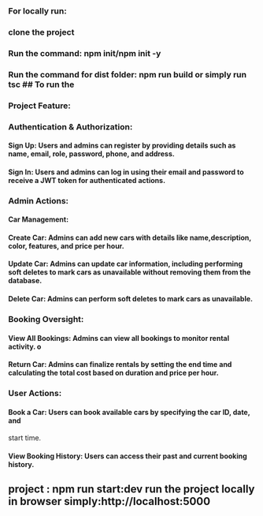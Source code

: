 ### For locally run:

### clone the project

### Run the command: npm init/npm init -y

### Run the command for dist folder: npm run build or simply run tsc ## To run the

### Project Feature:

### Authentication & Authorization:

#### Sign Up: Users and admins can register by providing details such as name, email, role, password, phone, and address.

#### Sign In: Users and admins can log in using their email and password to receive a JWT token for authenticated actions.

### Admin Actions:

#### Car Management:

#### Create Car: Admins can add new cars with details like name,description, color, features, and price per hour.

#### Update Car: Admins can update car information, including performing soft deletes to mark cars as unavailable without removing them from the database.

#### Delete Car: Admins can perform soft deletes to mark cars as unavailable.

### Booking Oversight:

#### View All Bookings: Admins can view all bookings to monitor rental activity. o

#### Return Car: Admins can finalize rentals by setting the end time and calculating the total cost based on duration and price per hour.

### User Actions:

#### Book a Car: Users can book available cars by specifying the car ID, date, and

start time.

#### View Booking History: Users can access their past and current booking history.

## project : npm run start:dev run the project locally in browser simply:http://localhost:5000
